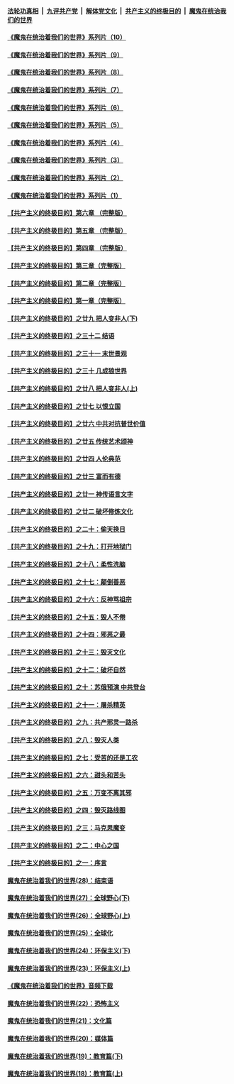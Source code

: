 ####  [法轮功真相](../../../../basic/blob/master/README.md?t=08260102) &nbsp;|&nbsp; [九评共产党](../../../../9ping.md/blob/master/README.md?t=08260102) &nbsp;|&nbsp; [解体党文化](../../../../jtdwh.md/blob/master/README.md?t=08260102)  &nbsp;|&nbsp; [共产主义的终极目的](../../../../gczydzjmd.md/blob/master/README.md?t=08260102) &nbsp;|&nbsp; [魔鬼在统治我们的世界](../../../../mgztzwmdsj.md/blob/master/README.md?t=08260102) 

#### [《魔鬼在统治着我们的世界》系列片（10）](../pages/nsc422/n12292670.md?t=08260102) 

#### [《魔鬼在统治着我们的世界》系列片（9）](../pages/nsc422/n12290859.md?t=08260102) 

#### [《魔鬼在统治着我们的世界》系列片（8）](../pages/nsc422/n12287445.md?t=08260102) 

#### [《魔鬼在统治着我们的世界》系列片（7）](../pages/nsc422/n12283425.md?t=08260102) 

#### [《魔鬼在统治着我们的世界》系列片（6）](../pages/nsc422/n12282314.md?t=08260102) 

#### [《魔鬼在统治着我们的世界》系列片（5）](../pages/nsc422/n12281419.md?t=08260102) 

#### [《魔鬼在统治着我们的世界》系列片（4）](../pages/nsc422/n12274024.md?t=08260102) 

#### [《魔鬼在统治着我们的世界》系列片（3）](../pages/nsc422/n12271322.md?t=08260102) 

#### [《魔鬼在统治着我们的世界》系列片（2）](../pages/nsc422/n12269049.md?t=08260102) 

#### [《魔鬼在统治着我们的世界》系列片（1）](../pages/nsc422/n12267575.md?t=08260102) 

#### [【共产主义的终极目的】第六章 （完整版）](../pages/nsc422/n11428913.md?t=08260102) 

#### [【共产主义的终极目的】第五章 （完整版）](../pages/nsc422/n11428912.md?t=08260102) 

#### [【共产主义的终极目的】第四章 （完整版）](../pages/nsc422/n11428907.md?t=08260102) 

#### [【共产主义的终极目的】第三章（完整版）](../pages/nsc422/n11428848.md?t=08260102) 

#### [【共产主义的终极目的】第二章（完整版）](../pages/nsc422/n11428831.md?t=08260102) 

#### [【共产主义的终极目的】第一章（完整版）](../pages/nsc422/n11417651.md?t=08260102) 

#### [【共产主义的终极目的】之廿九 把人变非人(下)](../pages/nsc422/n11344140.md?t=08260102) 

#### [【共产主义的终极目的】之三十二 结语](../pages/nsc422/n11360535.md?t=08260102) 

#### [【共产主义的终极目的】之三十一 末世景观](../pages/nsc422/n11351129.md?t=08260102) 

#### [【共产主义的终极目的】之三十 几成狼世界](../pages/nsc422/n11348280.md?t=08260102) 

#### [【共产主义的终极目的】之廿八 把人变非人(上)](../pages/nsc422/n11340492.md?t=08260102) 

#### [【共产主义的终极目的】之廿七 以恨立国](../pages/nsc422/n11336944.md?t=08260102) 

#### [【共产主义的终极目的】之廿六 中共对抗普世价值](../pages/nsc422/n11324785.md?t=08260102) 

#### [【共产主义的终极目的】之廿五 传统艺术颂神](../pages/nsc422/n11296396.md?t=08260102) 

#### [【共产主义的终极目的】之廿四 人伦典范](../pages/nsc422/n11296397.md?t=08260102) 

#### [【共产主义的终极目的】之廿三 富而有德](../pages/nsc422/n11283598.md?t=08260102) 

#### [【共产主义的终极目的】之廿一 神传语言文字](../pages/nsc422/n11263265.md?t=08260102) 

#### [【共产主义的终极目的】之廿二 破坏修炼文化](../pages/nsc422/n11245728.md?t=08260102) 

#### [【共产主义的终极目的】之二十：偷天换日](../pages/nsc422/n11238846.md?t=08260102) 

#### [【共产主义的终极目的】之十九：打开地狱门](../pages/nsc422/n11206376.md?t=08260102) 

#### [【共产主义的终极目的】之十八：柔性洗脑](../pages/nsc422/n11199994.md?t=08260102) 

#### [【共产主义的终极目的】之十七：颠倒善恶](../pages/nsc422/n11179782.md?t=08260102) 

#### [【共产主义的终极目的】之十六：反神骂祖宗](../pages/nsc422/n11166798.md?t=08260102) 

#### [【共产主义的终极目的】之十五：毁人不倦](../pages/nsc422/n11166792.md?t=08260102) 

#### [【共产主义的终极目的】之十四：邪恶之最](../pages/nsc422/n11150249.md?t=08260102) 

#### [【共产主义的终极目的】之十三：毁灭文化](../pages/nsc422/n11135227.md?t=08260102) 

#### [【共产主义的终极目的】之十二：破坏自然](../pages/nsc422/n11135214.md?t=08260102) 

#### [【共产主义的终极目的】之十：苏俄预演 中共登台](../pages/nsc422/n11118424.md?t=08260102) 

#### [【共产主义的终极目的】之十一：屠杀精英](../pages/nsc422/n11118442.md?t=08260102) 

#### [【共产主义的终极目的】之九：共产邪灵一路杀](../pages/nsc422/n11114139.md?t=08260102) 

#### [【共产主义的终极目的】之八：毁灭人类](../pages/nsc422/n11108503.md?t=08260102) 

#### [【共产主义的终极目的】之七：受苦的还是工农](../pages/nsc422/n11101809.md?t=08260102) 

#### [【共产主义的终极目的】之六：甜头和苦头](../pages/nsc422/n11096971.md?t=08260102) 

#### [【共产主义的终极目的】之五：万变不离其邪](../pages/nsc422/n11091285.md?t=08260102) 

#### [【共产主义的终极目的】之四：毁灭路线图](../pages/nsc422/n11086284.md?t=08260102) 

#### [【共产主义的终极目的】之三：马克思魔变](../pages/nsc422/n11061941.md?t=08260102) 

#### [【共产主义的终极目的】之二：中心之国](../pages/nsc422/n11047728.md?t=08260102) 

#### [【共产主义的终极目的】之一：序言](../pages/nsc422/n11086077.md?t=08260102) 

#### [魔鬼在统治着我们的世界(28)：结束语](../pages/nsc422/n10936246.md?t=08260102) 

#### [魔鬼在统治着我们的世界(27)：全球野心(下)](../pages/nsc422/n10928319.md?t=08260102) 

#### [魔鬼在统治着我们的世界(26)：全球野心(上)](../pages/nsc422/n10900318.md?t=08260102) 

#### [魔鬼在统治着我们的世界(25)：全球化](../pages/nsc422/n10788205.md?t=08260102) 

#### [魔鬼在统治着我们的世界(24)：环保主义(下)](../pages/nsc422/n10695307.md?t=08260102) 

#### [魔鬼在统治着我们的世界(23)：环保主义(上)](../pages/nsc422/n10688613.md?t=08260102) 

#### [《魔鬼在统治着我们的世界》音频下载](../pages/nsc422/n10635553.md?t=08260102) 

#### [魔鬼在统治着我们的世界(22)：恐怖主义](../pages/nsc422/n10614727.md?t=08260102) 

#### [魔鬼在统治着我们的世界(21)：文化篇](../pages/nsc422/n10597706.md?t=08260102) 

#### [魔鬼在统治着我们的世界(20)：媒体篇](../pages/nsc422/n10586579.md?t=08260102) 

#### [魔鬼在统治着我们的世界(19)：教育篇(下)](../pages/nsc422/n10564808.md?t=08260102) 

#### [魔鬼在统治着我们的世界(18)：教育篇(上)](../pages/nsc422/n10526970.md?t=08260102) 

